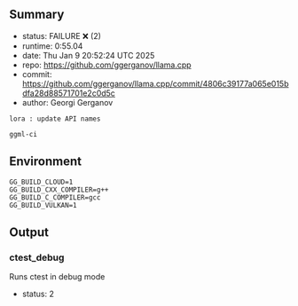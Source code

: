 ## Summary

- status:  FAILURE ❌ (2)
- runtime: 0:55.04
- date:    Thu Jan  9 20:52:24 UTC 2025
- repo:    https://github.com/ggerganov/llama.cpp
- commit:  https://github.com/ggerganov/llama.cpp/commit/4806c39177a065e015bdfa28d88571701e2c0d5c
- author:  Georgi Gerganov
```
lora : update API names

ggml-ci
```

## Environment

```
GG_BUILD_CLOUD=1
GG_BUILD_CXX_COMPILER=g++
GG_BUILD_C_COMPILER=gcc
GG_BUILD_VULKAN=1
```

## Output

### ctest_debug

Runs ctest in debug mode
- status: 2
```

```

